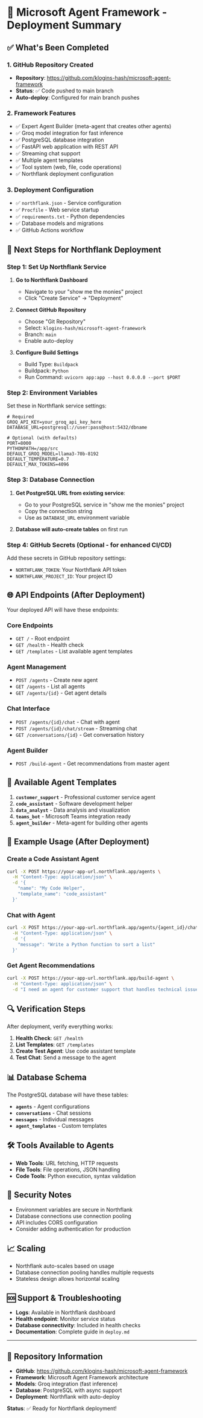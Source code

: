 # 🚀 Microsoft Agent Framework - Deployment Summary

## ✅ **What's Been Completed**

### 1. **GitHub Repository Created**
- **Repository**: https://github.com/klogins-hash/microsoft-agent-framework
- **Status**: ✅ Code pushed to main branch
- **Auto-deploy**: Configured for main branch pushes

### 2. **Framework Features**
- ✅ Expert Agent Builder (meta-agent that creates other agents)
- ✅ Groq model integration for fast inference
- ✅ PostgreSQL database integration
- ✅ FastAPI web application with REST API
- ✅ Streaming chat support
- ✅ Multiple agent templates
- ✅ Tool system (web, file, code operations)
- ✅ Northflank deployment configuration

### 3. **Deployment Configuration**
- ✅ `northflank.json` - Service configuration
- ✅ `Procfile` - Web service startup
- ✅ `requirements.txt` - Python dependencies
- ✅ Database models and migrations
- ✅ GitHub Actions workflow

## 🔧 **Next Steps for Northflank Deployment**

### **Step 1: Set Up Northflank Service**

1. **Go to Northflank Dashboard**
   - Navigate to your "show me the monies" project
   - Click "Create Service" → "Deployment"

2. **Connect GitHub Repository**
   - Choose "Git Repository"
   - Select: `klogins-hash/microsoft-agent-framework`
   - Branch: `main`
   - Enable auto-deploy

3. **Configure Build Settings**
   - Build Type: `Buildpack`
   - Buildpack: `Python`
   - Run Command: `uvicorn app:app --host 0.0.0.0 --port $PORT`

### **Step 2: Environment Variables**

Set these in Northflank service settings:

```env
# Required
GROQ_API_KEY=your_groq_api_key_here
DATABASE_URL=postgresql://user:pass@host:5432/dbname

# Optional (with defaults)
PORT=8000
PYTHONPATH=/app/src
DEFAULT_GROQ_MODEL=llama3-70b-8192
DEFAULT_TEMPERATURE=0.7
DEFAULT_MAX_TOKENS=4096
```

### **Step 3: Database Connection**

1. **Get PostgreSQL URL from existing service**:
   - Go to your PostgreSQL service in "show me the monies" project
   - Copy the connection string
   - Use as `DATABASE_URL` environment variable

2. **Database will auto-create tables** on first run

### **Step 4: GitHub Secrets (Optional - for enhanced CI/CD)**

Add these secrets in GitHub repository settings:
- `NORTHFLANK_TOKEN`: Your Northflank API token
- `NORTHFLANK_PROJECT_ID`: Your project ID

## 🌐 **API Endpoints (After Deployment)**

Your deployed API will have these endpoints:

### **Core Endpoints**
- `GET /` - Root endpoint
- `GET /health` - Health check
- `GET /templates` - List available agent templates

### **Agent Management**
- `POST /agents` - Create new agent
- `GET /agents` - List all agents
- `GET /agents/{id}` - Get agent details

### **Chat Interface**
- `POST /agents/{id}/chat` - Chat with agent
- `POST /agents/{id}/chat/stream` - Streaming chat
- `GET /conversations/{id}` - Get conversation history

### **Agent Builder**
- `POST /build-agent` - Get recommendations from master agent

## 🤖 **Available Agent Templates**

1. **`customer_support`** - Professional customer service agent
2. **`code_assistant`** - Software development helper
3. **`data_analyst`** - Data analysis and visualization
4. **`teams_bot`** - Microsoft Teams integration ready
5. **`agent_builder`** - Meta-agent for building other agents

## 📝 **Example Usage (After Deployment)**

### Create a Code Assistant Agent
```bash
curl -X POST https://your-app-url.northflank.app/agents \
  -H "Content-Type: application/json" \
  -d '{
    "name": "My Code Helper",
    "template_name": "code_assistant"
  }'
```

### Chat with Agent
```bash
curl -X POST https://your-app-url.northflank.app/agents/{agent_id}/chat \
  -H "Content-Type: application/json" \
  -d '{
    "message": "Write a Python function to sort a list"
  }'
```

### Get Agent Recommendations
```bash
curl -X POST https://your-app-url.northflank.app/build-agent \
  -H "Content-Type: application/json" \
  -d "I need an agent for customer support that handles technical issues"
```

## 🔍 **Verification Steps**

After deployment, verify everything works:

1. **Health Check**: `GET /health`
2. **List Templates**: `GET /templates`
3. **Create Test Agent**: Use code assistant template
4. **Test Chat**: Send a message to the agent

## 📊 **Database Schema**

The PostgreSQL database will have these tables:
- **`agents`** - Agent configurations
- **`conversations`** - Chat sessions
- **`messages`** - Individual messages
- **`agent_templates`** - Custom templates

## 🛠️ **Tools Available to Agents**

- **Web Tools**: URL fetching, HTTP requests
- **File Tools**: File operations, JSON handling
- **Code Tools**: Python execution, syntax validation

## 🔐 **Security Notes**

- Environment variables are secure in Northflank
- Database connections use connection pooling
- API includes CORS configuration
- Consider adding authentication for production

## 📈 **Scaling**

- Northflank auto-scales based on usage
- Database connection pooling handles multiple requests
- Stateless design allows horizontal scaling

## 🆘 **Support & Troubleshooting**

- **Logs**: Available in Northflank dashboard
- **Health endpoint**: Monitor service status
- **Database connectivity**: Included in health checks
- **Documentation**: Complete guide in `deploy.md`

---

## 🎯 **Repository Information**

- **GitHub**: https://github.com/klogins-hash/microsoft-agent-framework
- **Framework**: Microsoft Agent Framework architecture
- **Models**: Groq integration (fast inference)
- **Database**: PostgreSQL with async support
- **Deployment**: Northflank with auto-deploy

**Status**: ✅ Ready for Northflank deployment!
